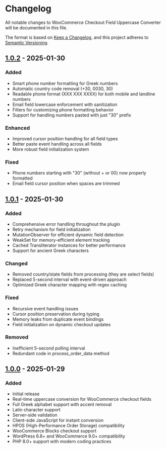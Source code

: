 # Changelog

All notable changes to WooCommerce Checkout Field Uppercase Converter will be documented in this file.

The format is based on [Keep a Changelog](https://keepachangelog.com/en/1.0.0/),
and this project adheres to [Semantic Versioning](https://semver.org/spec/v2.0.0.html).

## [1.0.2] - 2025-01-30

### Added
- Smart phone number formatting for Greek numbers
- Automatic country code removal (+30, 0030, 30)
- Readable phone format (XXX XXX XXXX) for both mobile and landline numbers
- Email field lowercase enforcement with sanitization
- Filters for customizing phone formatting behavior
- Support for handling numbers pasted with just "30" prefix

### Enhanced
- Improved cursor position handling for all field types
- Better paste event handling across all fields
- More robust field initialization system

### Fixed
- Phone numbers starting with "30" (without + or 00) now properly formatted
- Email field cursor position when spaces are trimmed

## [1.0.1] - 2025-01-30

### Added
- Comprehensive error handling throughout the plugin
- Retry mechanism for field initialization
- MutationObserver for efficient dynamic field detection
- WeakSet for memory-efficient element tracking
- Cached Transliterator instances for better performance
- Support for ancient Greek characters

### Changed
- Removed country/state fields from processing (they are select fields)
- Replaced 5-second interval with event-driven approach
- Optimized Greek character mapping with regex caching

### Fixed
- Recursive event handling issues
- Cursor position preservation during typing
- Memory leaks from duplicate event bindings
- Field initialization on dynamic checkout updates

### Removed
- Inefficient 5-second polling interval
- Redundant code in process_order_data method

## [1.0.0] - 2025-01-29

### Added
- Initial release
- Real-time uppercase conversion for WooCommerce checkout fields
- Full Greek alphabet support with accent removal
- Latin character support
- Server-side validation
- Client-side JavaScript for instant conversion
- HPOS (High-Performance Order Storage) compatibility
- WooCommerce Blocks checkout support
- WordPress 6.8+ and WooCommerce 9.0+ compatibility
- PHP 8.0+ support with modern coding practices

[1.0.2]: https://github.com/mikelvd/wc-checkout-uppercase/compare/v1.0.1...v1.0.2
[1.0.1]: https://github.com/mikelvd/wc-checkout-uppercase/compare/v1.0.0...v1.0.1
[1.0.0]: https://github.com/mikelvd/wc-checkout-uppercase/releases/tag/v1.0.0